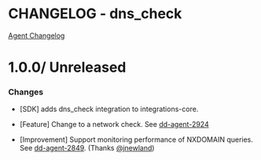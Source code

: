 # CHANGELOG - dns_check

[Agent Changelog](https://github.com/DataDog/dd-agent/blob/master/CHANGELOG.md)

1.0.0/ Unreleased
==================

### Changes

* [SDK] adds dns_check integration to integrations-core.

* [Feature] Change to a network check. See [dd-agent-2924](https://github.com/DataDog/dd-agent/issues/2924)

* [Improvement] Support monitoring performance of NXDOMAIN queries. See [dd-agent-2849](https://github.com/DataDog/dd-agent/issues/2849). (Thanks [@jnewland][])


[@jnewland]: https://github.com/jnewland
